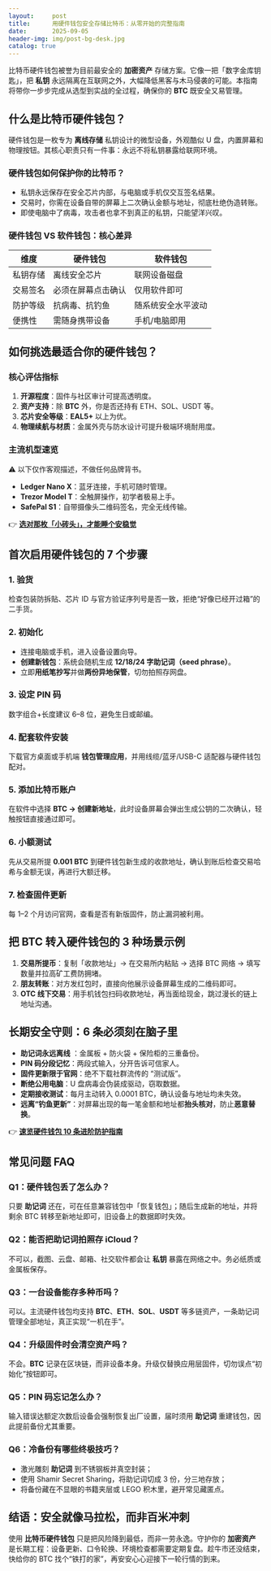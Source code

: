 ```yaml
---
layout:     post
title:      用硬件钱包安全存储比特币：从零开始的完整指南
date:       2025-09-05
header-img: img/post-bg-desk.jpg
catalog: true
---
```


比特币硬件钱包被誉为目前最安全的 **加密资产** 存储方案。它像一把「数字金库钥匙」，把 **私钥** 永远隔离在互联网之外，大幅降低黑客与木马侵袭的可能。本指南将带你一步步完成从选型到实战的全过程，确保你的 **BTC** 既安全又易管理。

## 什么是比特币硬件钱包？

硬件钱包是一枚专为 **离线存储** 私钥设计的微型设备，外观酷似 U 盘，内置屏幕和物理按钮。其核心职责只有一件事：永远不将私钥暴露给联网环境。

### 硬件钱包如何保护你的比特币？

- 私钥永远保存在安全芯片内部，与电脑或手机仅交互签名结果。  
- 交易时，你需在设备自带的屏幕上二次确认金额与地址，彻底杜绝伪造转账。  
- 即使电脑中了病毒，攻击者也拿不到真正的私钥，只能望洋兴叹。

### 硬件钱包 VS 软件钱包：核心差异

| 维度 | 硬件钱包 | 软件钱包 |
| ---- | -------- | -------- |
| 私钥存储 | 离线安全芯片 | 联网设备磁盘 |
| 交易签名 | 必须在屏幕点击确认 | 仅用软件即可 |
| 防护等级 | 抗病毒、抗钓鱼 | 随系统安全水平波动 |
| 便携性 | 需随身携带设备 | 手机/电脑即用 |

## 如何挑选最适合你的硬件钱包？

### 核心评估指标

1. **开源程度**：固件与社区审计可提高透明度。  
2. **资产支持**：除 **BTC** 外，你是否还持有 ETH、SOL、USDT 等。  
3. **芯片安全等级**：**EAL5+** 以上为优。  
4. **物理续航与材质**：金属外壳与防水设计可提升极端环境耐用度。

### 主流机型速览

⚠️ 以下仅作客观描述，不做任何品牌背书。

- **Ledger Nano X**：蓝牙连接，手机可随时管理。  
- **Trezor Model T**：全触屏操作，初学者极易上手。  
- **SafePal S1**：自带摄像头二维码签名，完全无线传输。

👉 **[选对那枚「小砖头」，才能睡个安稳觉](https://okxdog.com/)**

## 首次启用硬件钱包的 7 个步骤

### 1. 验货
检查包装防拆贴、芯片 ID 与官方验证序列号是否一致，拒绝“好像已经开过箱”的二手货。

### 2. 初始化
- 连接电脑或手机，进入设备设置向导。  
- **创建新钱包**：系统会随机生成 **12/18/24 字助记词（seed phrase）**。  
- 立即**用纸笔抄写**并做**两份异地保管**，切勿拍照存网盘。

### 3. 设定 PIN 码
数字组合+长度建议 6–8 位，避免生日或邮编。

### 4. 配套软件安装
下载官方桌面或手机端 **钱包管理应用**，并用线缆/蓝牙/USB-C 适配器与硬件钱包配对。

### 5. 添加比特币账户
在软件中选择 **BTC → 创建新地址**，此时设备屏幕会弹出生成公钥的二次确认，轻触按钮直接通过即可。

### 6. 小额测试
先从交易所提 **0.001 BTC** 到硬件钱包新生成的收款地址，确认到账后检查交易哈希与金额无误，再进行大额迁移。

### 7. 检查固件更新
每 1–2 个月访问官网，查看是否有新版固件，防止漏洞被利用。

## 把 BTC 转入硬件钱包的 3 种场景示例

1. **交易所提币**：复制「收款地址」→ 在交易所内粘贴 → 选择 BTC 网络 → 填写数量并拉高矿工费防拥堵。  
2. **朋友转账**：对方发红包时，直接向他展示设备屏幕生成的二维码即可。  
3. **OTC 线下交易**：用手机钱包扫码收款地址，再当面给现金，跳过漫长的链上地址沟通。

## 长期安全守则：6 条必须刻在脑子里

- **助记词永远离线** ：金属板 + 防火袋 + 保险柜的三重备份。  
- **PIN 码分段记忆**：两段式输入，分开告诉可信家人。  
- **固件更新限于官网**：绝不下载社群流传的 “测试版”。  
- **断绝公用电脑**：U 盘病毒会伪装成驱动，窃取数据。  
- **定期接收测试**：每月主动转入 0.0001 BTC，确认设备与地址均未失效。  
- **远离“钓鱼更新”**：对屏幕出现的每一笔金额和地址都**抬头核对**，防止**恶意替换**。

👉 **[速览硬件钱包 10 条进阶防护指南](https://okxdog.com/)**

## 常见问题 FAQ

### Q1：硬件钱包丢了怎么办？
只要 **助记词** 还在，可在任意兼容钱包中「恢复钱包」；随后生成新的地址，并将剩余 BTC 转移至新地址即可，旧设备上的数据即时失效。

### Q2：能否把助记词拍照存 iCloud？
不可以，截图、云盘、邮箱、社交软件都会让 **私钥** 暴露在网络之中。务必纸质或金属板保存。

### Q3：一台设备能存多种币吗？
可以。主流硬件钱包均支持 **BTC**、**ETH**、**SOL**、**USDT** 等多链资产，一条助记词管理全部地址，真正实现“一机在手”。

### Q4：升级固件时会清空资产吗？
不会。**BTC** 记录在区块链，而非设备本身。升级仅替换应用层固件，切勿误点“初始化”按钮即可。

### Q5：PIN 码忘记怎么办？
输入错误达额定次数后设备会强制恢复出厂设置，届时须用 **助记词** 重建钱包，因此提前备份尤其重要。

### Q6：冷备份有哪些终极技巧？
- 激光雕刻 **助记词** 到不锈钢板并真空封装；  
- 使用 Shamir Secret Sharing，将助记词切成 3 份，分三地存放；  
- 将备份藏在不显眼的书籍夹层或 LEGO 积木里，避开常见藏匿点。

## 结语：安全就像马拉松，而非百米冲刺

使用 **比特币硬件钱包** 只是把风险降到最低，而非一劳永逸。守护你的 **加密资产** 是长期工程：设备更新、口令轮换、环境检查都需要定期复盘。趁牛市还没结束，快给你的 BTC 找个“铁打的家”，再安安心心迎接下一轮行情的到来。